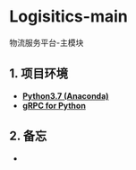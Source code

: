 # Logisitics-main

物流服务平台-主模块


## 1. 项目环境
+ **[Python3.7 (Anaconda)](https://www.anaconda.com/distribution/)**
+ **[gRPC for Python](https://grpc.io/docs/quickstart/python/)**


## 2. 备忘
+ 